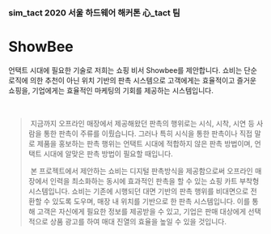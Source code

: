 ### sim_tact 2020 서울 하드웨어 해커톤 心_tact 팀

# ShowBee
언택트 시대에 필요한 기술로 저희는 쇼핑 비서 Showbee를 제안합니다. 쇼비는 단순 로직에 의한 추천이 아닌 위치 기반의 판촉 시스템으로 고객에게는 효율적이고 즐거운 쇼핑을, 기업에게는 효율적인 마케팅의 기회를 제공하는 시스템입니다.

&nbsp;
&nbsp;

>  &nbsp;지금까지 오프라인 매장에서 제공해왔던 판촉의 행위로는 시식, 시착, 시연 등 사람을 통한 판촉이 주류를 이뤘습니다. 그러나 특히 시식을 통한 판촉이나 직접 말로 제품을 홍보하는 판촉 행위는 언택트 시대에 적합하지 않은 판촉 방법이며, 언택트 시대에 알맞은 판촉 방법이 필요할 때입니다. 
>
>  &nbsp;본 프로젝트에서 제안하는 쇼비는 디지털 판촉방식을 제공함으로써 오프라인 매장에서 인력을 최소화하는 동시에 효과적인 판촉을 할 수 있는 쇼핑 카트 부착형 시스템입니다. 쇼비는 기존에 시행되던 대면 기반의 판촉 행위를 비대면으로 전환할 수 있도록 도우며, 매장 내 위치를 기반으로 한 판촉 시스템입니다. 이를 통해 고객은 자신에게 필요한 정보를 제공받을 수 있고, 기업은 판매 대상에게 선택적으로 상품 광고를  하여 매대 진열의 효율을 높일 수 있을 것입니다.

